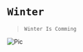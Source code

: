 # `Winter`

> `Winter Is Comming`

![Pic](https://upload.gtarcade.com/got/2019/08/1566532920447.jpg)
